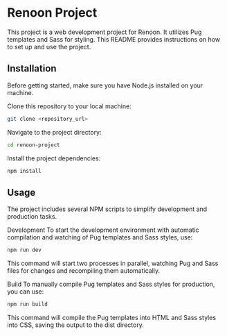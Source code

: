 # Renoon Project

This project is a web development project for Renoon. It utilizes Pug templates and Sass for styling. This README provides instructions on how to set up and use the project.

## Installation
Before getting started, make sure you have Node.js installed on your machine.

Clone this repository to your local machine:

```bash
git clone <repository_url>
```

Navigate to the project directory:

```bash
cd renoon-project
```

Install the project dependencies:

```bash
npm install
```

## Usage
The project includes several NPM scripts to simplify development and production tasks.

Development
To start the development environment with automatic compilation and watching of Pug templates and Sass styles, use:

```bash
npm run dev
```

This command will start two processes in parallel, watching Pug and Sass files for changes and recompiling them automatically.

Build
To manually compile Pug templates and Sass styles for production, you can use:

```bash
npm run build
```

This command will compile the Pug templates into HTML and Sass styles into CSS, saving the output to the dist directory.
